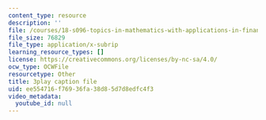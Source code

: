 ```yaml
---
content_type: resource
description: ''
file: /courses/18-s096-topics-in-mathematics-with-applications-in-finance-fall-2013/ee554716f76936fa38d85d7d8edfc4f3_TuTmC8aOQJE.srt
file_size: 76829
file_type: application/x-subrip
learning_resource_types: []
license: https://creativecommons.org/licenses/by-nc-sa/4.0/
ocw_type: OCWFile
resourcetype: Other
title: 3play caption file
uid: ee554716-f769-36fa-38d8-5d7d8edfc4f3
video_metadata:
  youtube_id: null
---
```

